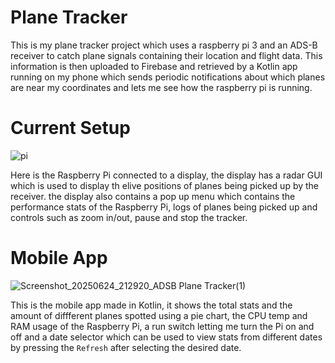 # Plane Tracker

This is my plane tracker project which uses a raspberry pi 3 and an ADS-B receiver to catch plane signals containing their location and flight data. This information
is then uploaded to Firebase and retrieved by a Kotlin app running on my phone which sends periodic notifications about which planes are near my coordinates and lets
me see how the raspberry pi is running.

# Current Setup
![pi](https://github.com/user-attachments/assets/135cd4fe-5195-4ed9-b3ac-d7d491639194)

Here is the Raspberry Pi connected to a display, the display has a radar GUI which is used to display th elive positions of planes being picked up by the receiver. the display also contains a pop up menu which contains the performance stats of the Raspberry Pi, logs of planes being picked up and controls such as zoom in/out, pause and stop the tracker.

# Mobile App
![Screenshot_20250624_212920_ADSB Plane Tracker(1)](https://github.com/user-attachments/assets/af2a83c0-3a1b-4710-bcf4-dca561aa646d)

This is the mobile app made in Kotlin, it shows the total stats and the amount of diffferent planes spotted using a pie chart, the CPU temp and RAM usage of the Raspberry Pi, a run switch letting me turn the Pi on and off and a date selector which can be used to view stats from different dates by pressing the `Refresh` after selecting the desired date.
